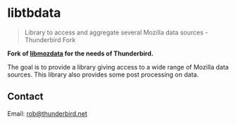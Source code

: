 # libtbdata
> Library to access and aggregate several Mozilla data sources - Thunderbird Fork

**Fork of [libmozdata](https://github.com/mozilla/libmozdata) for the
needs of Thunderbird.**

The goal is to provide a library giving access to a wide range of Mozilla data
sources. This library also provides some post processing on data.


## Contact

Email: rob@thunderbird.net
